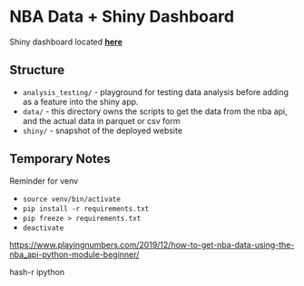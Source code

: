# NBA Data + Shiny Dashboard

Shiny dashboard located [**here**](https://datawags.shinyapps.io/yoooo/)

## Structure

* `analysis_testing/` -  playground for testing data analysis before adding as a feature into the shiny app.
* `data/` - this directory owns the scripts to get the data from the nba api, and the actual data in parquet or csv form
* `shiny/` - snapshot of the deployed website






## Temporary Notes
Reminder for venv

* `source venv/bin/activate` 
* `pip install -r requirements.txt`
* `pip freeze > requirements.txt`
* `deactivate` 

https://www.playingnumbers.com/2019/12/how-to-get-nba-data-using-the-nba_api-python-module-beginner/

hash-r
ipython
